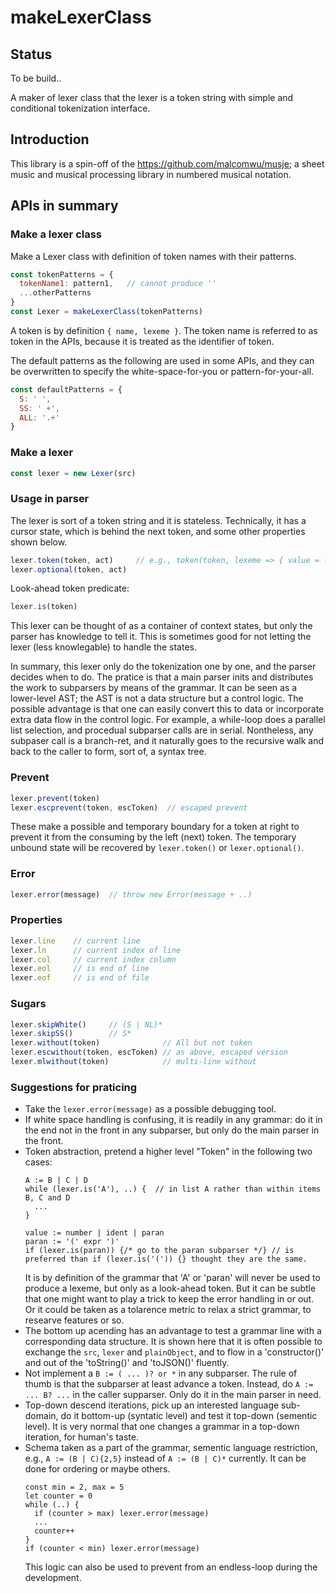 # makeLexerClass

## Status
To be build..

A maker of lexer class that the lexer is a token string with simple
and conditional tokenization interface.

## Introduction

This library is a spin-off
of the https://github.com/malcomwu/musje; a sheet music and musical
processing library in numbered musical notation.


## APIs in summary

### Make a lexer class
Make a Lexer class with definition of token names with their patterns.

```js
const tokenPatterns = {
  tokenName1: pattern1,   // cannot produce ''
  ...otherPatterns
}
const Lexer = makeLexerClass(tokenPatterns)
```
A token is by definition `{ name, lexeme }`.
The token name is referred to as token in the APIs,
because it is treated as the identifier of token.

The default patterns as the following are used in some APIs, and they can be overwritten
to specify the white-space-for-you or pattern-for-your-all.

```js
const defaultPatterns = {
  S: ' ',
  SS: ' +',
  ALL: '.+'
}
```

### Make a lexer
```js
const lexer = new Lexer(src)
```

### Usage in parser
The lexer is sort of a token string and it is stateless.
Technically, it has a cursor state, which is behind the next token, and some other properties shown below.
```js
lexer.token(token, act)     // e.g., token(token, lexeme => { value = lexeme })
lexer.optional(token, act)
````

Look-ahead token predicate:
```js
lexer.is(token)
```
This lexer can be thought of as a container of context states, but only the parser has knowledge to tell it.
This is sometimes good for not letting the lexer (less knowlegable) to handle the states.

In summary, this lexer only do the tokenization one by one, and the parser decides when to do.
The pratice is that a main parser inits and distributes the work to subparsers by means of the grammar.
It can be seen as a lower-level AST; the AST is not a data structure but a control logic.
The possible advantage is that one can easily convert this to data or incorporate extra data flow in the control logic.
For example, a while-loop does a parallel list selection, and procedual subparser calls are in serial.
Nontheless, any subpaser call is a branch-ret, and it naturally goes to the recursive walk and back to the
caller to form, sort of, a syntax tree.

### Prevent
```js
lexer.prevent(token)
lexer.escprevent(token, escToken)  // escaped prevent
```
These make a possible and temporary boundary for a token at right to prevent it from
the consuming by the left (next) token.
The temporary unbound state will be recovered by `lexer.token()` or `lexer.optional()`.

### Error
```js
lexer.error(message)  // throw new Error(message + ..)
```

### Properties
```js
lexer.line    // current line
lexer.ln      // current index of line
lexer.col     // current index column
lexer.eol     // is end of line
lexer.eof     // is end of file
```

### Sugars
```js
lexer.skipWhite()     // (S | NL)*
lexer.skipSS()        // S*
lexer.without(token)              // All but not token
lexer.escwithout(token, escToken) // as above, escaped version
lexer.mlwithout(token)            // multi-line without
```

### Suggestions for praticing
- Take the `lexer.error(message)` as a possible debugging tool.
- If white space handling is confusing, it is readily in any grammar: do it in the end not in the front in any subparser,
  but only do the main parser in the front.
- Token abstraction, pretend a higher level "Token" in the following two cases:
  ```
  A := B | C | D
  while (lexer.is('A'), ..) {  // in list A rather than within items B, C and D
    ...
  }
  ```
  ```
  value := number | ident | paran
  paran := '(' expr ')'
  if (lexer.is(paran)) {/* go to the paran subparser */} // is preferred than if (lexer.is('(')) {} thought they are the same.
  ```
  It is by definition of the grammar that 'A' or 'paran' will never be used to produce a lexeme, but only as a look-ahead token.
  But it can be subtle that one might want to play a trick to keep the error handling in or out.
  Or it could be taken as a tolarence metric to relax a strict grammar, to researve features or so.
- The bottom up acending has an advantage to test a grammar line with a corresponding data structure.
  It is shown here that it is often possible to exchange the `src`, `lexer` and `plainObject`,
  and to flow in a 'constructor()' and out of the 'toString()' and 'toJSON()' fluently.
- Not implement a `B := ( ... )? or *` in any subparser. The rule of thumb is that the subparser at least advance a token.
  Instead, do `A := ... B? ...` in the caller supparser. Only do it in the main parser in need.
- Top-down descend iterations, pick up an interested language sub-domain, do it bottom-up (syntatic level) and
  test it top-down (sementic level). It is very normal that one changes a grammar in a top-down iteration, for human's taste.
- Schema taken as a part of the grammar, sementic language restriction, e.g., `A := (B | C){2,5}` instead of `A := (B | C)*` currently.
  It can be done for ordering or maybe others.
  ```
  const min = 2, max = 5
  let counter = 0
  while (..) {
    if (counter > max) lexer.error(message)
    ...
    counter++
  }
  if (counter < min) lexer.error(message)
  ```
  This logic can also be used to prevent from an endless-loop during the development.
